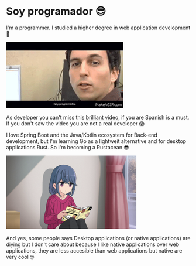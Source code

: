 # Soy programador 😎

I'm a programmer. I studied a higher degree in web application development 🥵

![soy programador fp xdddddd](./Soy_programador_fp.gif)

As developer you can't miss this [brilliant video](https://www.youtube.com/watch?v=OgIRAjnnJzI), 
if you are Spanish is a must. If you don't saw the video you are not a real developer 😱

I love Spring Boot and the Java/Kotlin ecosystem for Back-end development, 
but I'm learning Go as a lightweit alternative and for desktop applications Rust. 
So I'm becoming a Rustacean 😎

<img alt="shimarin reading the rust programming language" src="./Rin_Shima_The_Rust_Programming_Language.png" height="200">

And yes, some people says Desktop applications (or native applications) are diying
but I don't care about because I like native applications over web applications,
they are less accesible than web applications but native are very cool 🤓